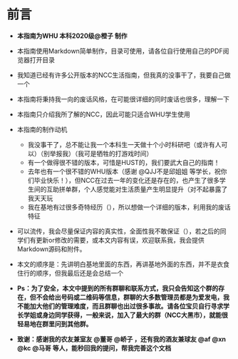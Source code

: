 # 前言

- **本指南为WHU 本科2020级@橙子 制作**
- 本指南使用Markdown简单制作，目录可使用，请各位自行使用自己的PDF阅览器打开目录
- 我知道已经有许多公开版本的NCC生活指南，但我真的没事干了，我要自己做一个
- 本指南将秉持我一向的废话风格，在可能很详细的同时废话也很多，理解一下
- 本指南只介绍我所了解的NCC，因此可能只适合WHU学生使用
- 本指南的制作动机
  - 我没事干了，总不能让我一个本科生一天做十个小时科研吧（或许有人可以）（别举报我）（我可是牺牲的打游戏时间）
  - 有一个做得很不错的版本，可惜是HUST的，我们要武大自己的指南！
  - 去年也有一个很不错的WHU版本（感谢 @QJJ不是邱姐姐 等学长，祝你们毕业快乐！），但NCC在过去一年的变化还是存在的，也产生了很多学生间的互助拼单群，个人感觉能对生活质量产生明显提升（对不起暴露了我天天玩
  - 我在基地有过很多奇特经历（），所以想做一个详细的版本，利用我的废话特征
- 可以流传，我会尽量保证内容的真实性，全面性我不敢保证（），若之后的同学们有更新or修改的需要，或本文内容有误，欢迎联系我，我会提供Markdown源码和附件。
- 本文的顺序是：先讲明白基地里面的东西，再讲基地外面的东西，并不是衣食住行的顺序，但我最后还是会总结一个
- **Ps：为了安全，本文中提到的所有群聊和联系方式，我只会告知这个群的存在，但不会给出号码或二维码等信息，群聊的大多数管理员都是为爱发电，我不能加大他们的管理难度，而且群聊也出过很多事故。请各位宝贝自行寻求学长学姐或身边同学获得，一般来说，加入了最大的群（NCC大黑市），就能很轻易地在群里问到其他群。**

- **致谢：感谢我的农友兼室友 @董哥 @峤子 ，还有我的酒友兼球友 @af @xn @kc @马哥 等人，能秒回我的提问，帮我完善这个文档**

